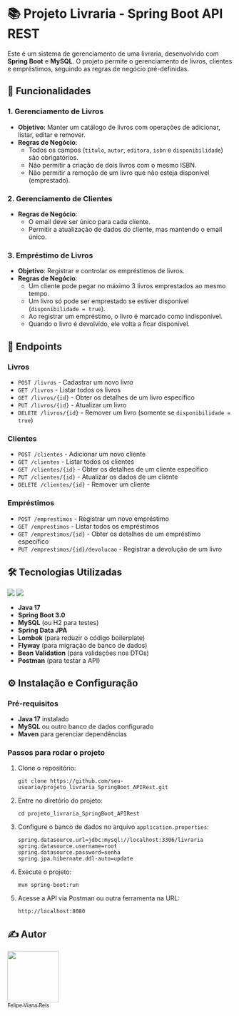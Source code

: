 <!DOCTYPE html>
<html lang="pt-BR">
<head>
    <meta charset="UTF-8">
    <meta name="viewport" content="width=device-width, initial-scale=1.0">
</head>
<body>

<h1>📚 Projeto Livraria - Spring Boot API REST</h1>

<p>
    Este é um sistema de gerenciamento de uma livraria, desenvolvido com <strong>Spring Boot</strong> e <strong>MySQL</strong>. O projeto permite o gerenciamento de livros, clientes e empréstimos, seguindo as regras de negócio pré-definidas.
</p>

<h2>🚀 Funcionalidades</h2>

<h3>1. Gerenciamento de Livros</h3>
<ul>
    <li><strong>Objetivo</strong>: Manter um catálogo de livros com operações de adicionar, listar, editar e remover.</li>
    <li><strong>Regras de Negócio</strong>:
        <ul>
            <li>Todos os campos (<code>titulo</code>, <code>autor</code>, <code>editora</code>, <code>isbn</code> e <code>disponibilidade</code>) são obrigatórios.</li>
            <li>Não permitir a criação de dois livros com o mesmo ISBN.</li>
            <li>Não permitir a remoção de um livro que não esteja disponível (emprestado).</li>
        </ul>
    </li>
</ul>

<h3>2. Gerenciamento de Clientes</h3>
<ul>
    <li><strong>Regras de Negócio</strong>:
        <ul>
            <li>O email deve ser único para cada cliente.</li>
            <li>Permitir a atualização de dados do cliente, mas mantendo o email único.</li>
        </ul>
    </li>
</ul>

<h3>3. Empréstimo de Livros</h3>
<ul>
    <li><strong>Objetivo</strong>: Registrar e controlar os empréstimos de livros.</li>
    <li><strong>Regras de Negócio</strong>:
        <ul>
            <li>Um cliente pode pegar no máximo 3 livros emprestados ao mesmo tempo.</li>
            <li>Um livro só pode ser emprestado se estiver disponível (<code>disponibilidade = true</code>).</li>
            <li>Ao registrar um empréstimo, o livro é marcado como indisponível.</li>
            <li>Quando o livro é devolvido, ele volta a ficar disponível.</li>
        </ul>
    </li>
</ul>

<h2>📖 Endpoints</h2>

<h3>Livros</h3>
<ul>
    <li><code>POST /livros</code> - Cadastrar um novo livro</li>
    <li><code>GET /livros</code> - Listar todos os livros</li>
    <li><code>GET /livros/{id}</code> - Obter os detalhes de um livro específico</li>
    <li><code>PUT /livros/{id}</code> - Atualizar um livro</li>
    <li><code>DELETE /livros/{id}</code> - Remover um livro (somente se <code>disponibilidade = true</code>)</li>
</ul>

<h3>Clientes</h3>
<ul>
    <li><code>POST /clientes</code> - Adicionar um novo cliente</li>
    <li><code>GET /clientes</code> - Listar todos os clientes</li>
    <li><code>GET /clientes/{id}</code> - Obter os detalhes de um cliente específico</li>
    <li><code>PUT /clientes/{id}</code> - Atualizar os dados de um cliente</li>
    <li><code>DELETE /clientes/{id}</code> - Remover um cliente</li>
</ul>

<h3>Empréstimos</h3>
<ul>
    <li><code>POST /emprestimos</code> - Registrar um novo empréstimo</li>
    <li><code>GET /emprestimos</code> - Listar todos os empréstimos</li>
    <li><code>GET /emprestimos/{id}</code> - Obter os detalhes de um empréstimo específico</li>
    <li><code>PUT /emprestimos/{id}/devolucao</code> - Registrar a devolução de um livro</li>
</ul>

<h2>🛠️ Tecnologias Utilizadas</h2>
<div>
  <img src="https://img.shields.io/badge/Spring_Boot-6DB33F?style=for-the-badge&logo=spring&logoColor=white">
  <img src="https://img.shields.io/badge/MySQL-4479A1?style=for-the-badge&logo=mysql&logoColor=white">
</div>
<ul>
    <li><strong>Java 17</strong></li>
    <li><strong>Spring Boot 3.0</strong></li>
    <li><strong>MySQL</strong> (ou H2 para testes)</li>
    <li><strong>Spring Data JPA</strong></li>
    <li><strong>Lombok</strong> (para reduzir o código boilerplate)</li>
    <li><strong>Flyway</strong> (para migração de banco de dados)</li>
    <li><strong>Bean Validation</strong> (para validações nos DTOs)</li>
    <li><strong>Postman</strong> (para testar a API)</li>
</ul>

<h2>⚙️ Instalação e Configuração</h2>

<h3>Pré-requisitos</h3>
<ul>
    <li><strong>Java 17</strong> instalado</li>
    <li><strong>MySQL</strong> ou outro banco de dados configurado</li>
    <li><strong>Maven</strong> para gerenciar dependências</li>
</ul>

<h3>Passos para rodar o projeto</h3>
<ol>
    <li>Clone o repositório:
        <pre><code>git clone https://github.com/seu-usuario/projeto_livraria_SpringBoot_APIRest.git</code></pre>
    </li>
    <li>Entre no diretório do projeto:
        <pre><code>cd projeto_livraria_SpringBoot_APIRest</code></pre>
    </li>
    <li>Configure o banco de dados no arquivo <code>application.properties</code>:
        <pre><code>spring.datasource.url=jdbc:mysql://localhost:3306/livraria
spring.datasource.username=root
spring.datasource.password=senha
spring.jpa.hibernate.ddl-auto=update</code></pre>
    </li>
    <li>Execute o projeto:
        <pre><code>mvn spring-boot:run</code></pre>
    </li>
    <li>Acesse a API via Postman ou outra ferramenta na URL:
        <pre><code>http://localhost:8080</code></pre>
    </li>
</ol>

<h2>✍️ Autor</h2>

[<img loading="lazy" src="https://avatars.githubusercontent.com/u/64935845?v=4" width=115><br><sub>Felipe Viana Reis</sub>](https://github.com/Felps3296)

</body>
</html>
